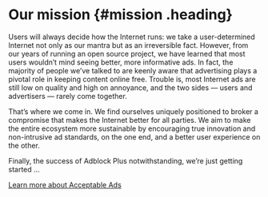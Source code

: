 <span>Our mission</span> {#mission .heading}
==================================

Users will always decide how the Internet runs: we take a user-determined Internet not only as our mantra but as an irreversible fact. However, from our years of running an open source project, we have learned that most users wouldn’t mind seeing better, more informative ads. In fact, the majority of people we’ve talked to are keenly aware that advertising plays a pivotal role in keeping content online free. Trouble is, most Internet ads are still low on quality and high on annoyance, and the two sides — users and advertisers — rarely come together.

That’s where we come in. We find ourselves uniquely positioned to broker a compromise that makes the Internet better for all parties. We aim to make the entire ecosystem more sustainable by encouraging true innovation and non-intrusive ad standards, on the one end, and a better user experience on the other.

Finally, the success of Adblock Plus notwithstanding, we’re just getting started …

[Learn more about Acceptable Ads](http://acceptableads.org/)
